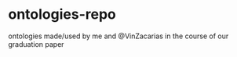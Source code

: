 # ontologies-repo
ontologies made/used by me and @VinZacarias in the course of our graduation paper
